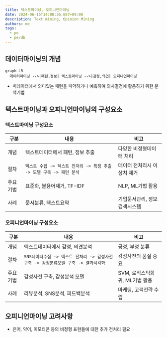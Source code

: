 ```yaml
---
title: 텍스트마이닝, 오피니언마이닝
date: 2024-06-15T14:08:36.887+09:00
description: Text mining, Opinion Mining
authors: me
tags:
  - pe
  - pe/db
---
```


## 데이터마이닝의 개념

```mermaid
graph LR
  데이터마이닝 -->|패턴,정보| 텍스트마이닝 -->|감정,의견| 오피니언마이닝
```

- 빅데이터에서 의미있는 패턴을 파악하거나 예측하여 의사결정에 활용하기 위한 분석기법

## 텍스트마이닝과 오피니언마이닝의 구성요소

### 텍스트마이닝 구성요소

| 구분 | 내용 | 비고 |
| --- | --- | --- |
| 개념 | 텍스트데이터에서 패턴, 정보 추출 | 다양한 비정형데이터 처리  |
| 절차 | `텍스트 수집 -> 텍스트 전처리 -> 특징 추출 -> 모델 구축 -> 패턴 분석` | 데이터 전처리시 이상치 제거  |
| 주요기법 | 표준화, 불용어제거, TF-IDF | NLP, ML기법 활용 |
| 사례 | 문서분류, 텍스트요약 | 기업문서관리, 정보검색시스템 |

### 오피니언마이닝 구성요소

| 구분 | 내용 | 비고 |
| --- | --- | --- |
| 개념 | 텍스트데이터에서 감정, 의견분석 | 긍정, 부정 분류 |
| 절차 | `SNS데이터수집 -> 텍스트 전처리 -> 감성사전구축 -> 감정분류모델 구축 -> 결과시각화` | 감성사전의 품질 중요  |
| 주요기법 | 감성사전 구축, 감성분석 모델 | SVM, 로직스틱회귀, ML기법 활용 |
| 사례 | 리뷰분석, SNS분석, 피드백분석 | 마케팅, 고객전략 수립 |

## 오피니언마이닝 고려사항

- 은어, 약어, 이모티콘 등의 비정형 표현들에 대한 추가 전처리 필요
